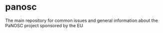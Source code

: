 # panosc
The main repository for common issues and general information about the PaNOSC project sponsored by the EU
